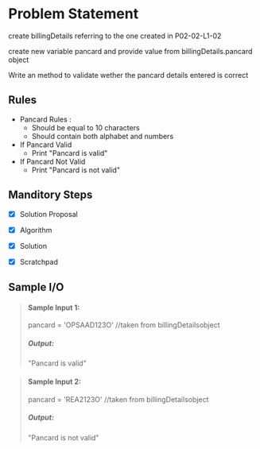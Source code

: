 # Problem Statement

create billingDetails referring to the one created in P02-02-L1-02      

create new variable pancard and provide value from billingDetails.pancard object       

Write an method to validate wether the pancard details entered is correct      

## Rules

* Pancard Rules :
    * Should be equal to 10 characters
    * Should contain both alphabet and numbers
* If Pancard Valid
    * Print "Pancard is valid"   
* If Pancard Not Valid
    * Print "Pancard is not valid"   

## Manditory Steps

- [x] Solution Proposal
- [x] Algorithm
- [x] Solution
- [x] Scratchpad



## Sample I/O

> #### Sample Input 1:
> pancard = 'OPSAAD123O' //taken from billingDetailsobject
>
> ##### Output:
> "Pancard is valid"

> #### Sample Input 2:
> pancard = 'REA2123O'   //taken from billingDetailsobject
>
> ##### Output:
> "Pancard is not valid"


